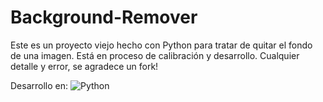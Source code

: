 # Background-Remover

Este es un proyecto viejo hecho con Python para tratar de quitar el fondo de una imagen.
Está en proceso de calibración y desarrollo.
Cualquier detalle y error, se agradece un fork!

Desarrollo en: ![Python](https://img.shields.io/badge/Python-3.x-blue.svg)

